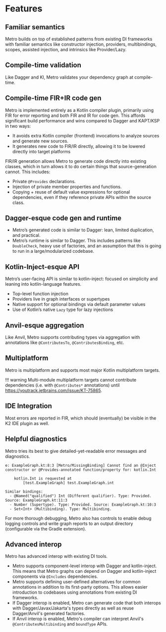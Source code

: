 # Features

## Familiar semantics

Metro builds on top of established patterns from existing DI frameworks with familiar semantics like constructor injection, providers, multibindings, scopes, assisted injection, and intrinsics like Provider/Lazy.

## Compile-time validation

Like Dagger and KI, Metro validates your dependency graph at compile-time.

## Compile-time FIR+IR code gen

Metro is implemented entirely as a Kotlin compiler plugin, primarily using FIR for error reporting and both FIR and IR for code gen. This affords significant build performance and wins compared to Dagger and KAPT/KSP in two ways:

* It avoids extra Kotlin compiler (frontend) invocations to analyze sources and generate new sources.
* It generates new code to FIR/IR directly, allowing it to be lowered directly into target platforms

FIR/IR generation allows Metro to generate code directly into existing classes, which in turn allows it to do certain things that source-generation cannot. This includes:

* Private `@Provides` declarations.
* Injection of private member properties and functions.
* Copying + reuse of default value expressions for optional dependencies, even if they reference private APIs within the source class.

## Dagger-esque code gen and runtime

* Metro’s generated code is similar to Dagger: lean, limited duplication, and practical.
* Metro’s runtime is similar to Dagger. This includes patterns like `DoubleCheck`, heavy use of factories, and an assumption that this is going to run in a large/modularized codebase.

## Kotlin-Inject-esque API

Metro’s user-facing API is similar to kotlin-inject: focused on simplicity and leaning into kotlin-language features.

* Top-level function injection
* Providers live in graph interfaces or supertypes
* Native support for optional bindings via default parameter values
* Use of Kotlin’s native `Lazy` type for lazy injections

## Anvil-esque aggregation

Like Anvil, Metro supports contributing types via aggregation with annotations like `@ContributesTo`, `@ContributesBinding`, etc.

## Multiplatform

Metro is multiplatform and supports most major Kotlin multiplatform targets.

!!! warning
    Multi-module multiplatform targets cannot contribute dependencies (i.e. with `@Contributes*` annotations) until https://youtrack.jetbrains.com/issue/KT-75865.

## IDE Integration

Most errors are reported in FIR, which should (eventually) be visible in the K2 IDE plugin as well.

## Helpful diagnostics

Metro tries its best to give detailed-yet-readable error messages and diagnostics.

```
e: ExampleGraph.kt:8:3 [Metro/MissingBinding] Cannot find an @Inject constructor or @Provides-annotated function/property for: kotlin.Int

    kotlin.Int is requested at
        [test.ExampleGraph] test.ExampleGraph.int

Similar bindings:
  - @Named("qualified") Int (Different qualifier). Type: Provided. Source: ExampleGraph.kt:11:3
  - Number (Supertype). Type: Provided. Source: ExampleGraph.kt:10:3
  - Set<Int> (Multibinding). Type: Multibinding.
```

For more thorough debugging, Metro also has controls to enable debug logging controls and write graph reports to an output directory (configurable via the Gradle extension).

## Advanced interop

Metro has advanced interop with existing DI tools.

* Metro supports component-level interop with Dagger and kotlin-inject. This means that Metro graphs can depend on Dagger and kotlin-inject components via `@Includes` dependencies.
* Metro supports defining user-defined alternatives for common annotations in addition to its first-party options. This allows easier introduction to codebases using annotations from existing DI frameworks.
* If Dagger interop is enabled, Metro can generate code that both interops with Dagger/Javax/Jakarta's types directly as well as reuse Dagger/Anvil's generated factories.
* If Anvil interop is enabled, Metro's compiler can interpret Anvil's `@ContributesMultibinding` and `boundType` APIs.